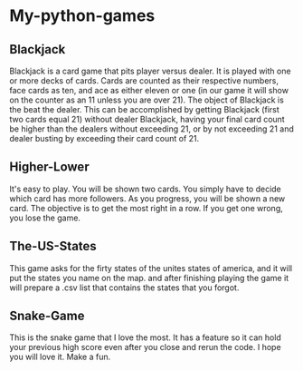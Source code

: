 # My-python-games

<h2>Blackjack</h2>

Blackjack is a card game that pits player versus dealer. It is played with one or more decks of cards. Cards are counted as their respective numbers, face cards as ten, and ace as either eleven or one (in our game it will show on the counter as an 11 unless you are over 21). The object of Blackjack is the beat the dealer. This can be accomplished by getting Blackjack (first two cards equal 21) without dealer Blackjack, having your final card count be higher than the dealers without exceeding 21, or by not exceeding 21 and dealer busting by exceeding their card count of 21.

<h2>Higher-Lower</h2>

It's easy to play. You will be shown two cards. You simply have to decide which card has more followers. As you progress, you will be shown a new card. The objective is to get the most right in a row. If you get one wrong, you lose the game.

<h2>The-US-States</h2>

This game asks for the firty states of the unites states of america, and it will put the states you name on the map. and after finishing playing the game it will prepare a .csv list that contains the states that you forgot.

<h2>Snake-Game</h2>

This is the snake game that I love the most. It has a feature so it can hold your previous high score even after you close and rerun the code. I hope you will love it. Make a fun.
